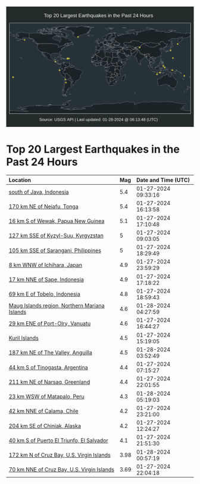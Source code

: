 ![Map](./map.png)

# Top 20 Largest Earthquakes in the Past 24 Hours

| Location | Mag | Date and Time (UTC) |
|:---|:---|:---|
| [south of Java, Indonesia](https://earthquake.usgs.gov/earthquakes/eventpage/us7000lubv) | 5.4 | 01-27-2024 09:33:16 |
| [170 km NE of Neiafu, Tonga](https://earthquake.usgs.gov/earthquakes/eventpage/us7000lud6) | 5.4 | 01-27-2024 16:13:58 |
| [16 km S of Wewak, Papua New Guinea](https://earthquake.usgs.gov/earthquakes/eventpage/us7000ludc) | 5.1 | 01-27-2024 17:10:48 |
| [127 km SSE of Kyzyl-Suu, Kyrgyzstan](https://earthquake.usgs.gov/earthquakes/eventpage/us7000lubs) | 5 | 01-27-2024 09:03:05 |
| [105 km SSE of Sarangani, Philippines](https://earthquake.usgs.gov/earthquakes/eventpage/us7000ludp) | 5 | 01-27-2024 18:29:49 |
| [8 km WNW of Ichihara, Japan](https://earthquake.usgs.gov/earthquakes/eventpage/us7000lufj) | 4.9 | 01-27-2024 23:59:29 |
| [17 km NNE of Sape, Indonesia](https://earthquake.usgs.gov/earthquakes/eventpage/us7000ludd) | 4.9 | 01-27-2024 17:18:22 |
| [69 km E of Tobelo, Indonesia](https://earthquake.usgs.gov/earthquakes/eventpage/us7000lue8) | 4.8 | 01-27-2024 18:59:43 |
| [Maug Islands region, Northern Mariana Islands](https://earthquake.usgs.gov/earthquakes/eventpage/us7000lugy) | 4.6 | 01-28-2024 04:27:59 |
| [29 km ENE of Port-Olry, Vanuatu](https://earthquake.usgs.gov/earthquakes/eventpage/us7000ludb) | 4.6 | 01-27-2024 16:44:27 |
| [Kuril Islands](https://earthquake.usgs.gov/earthquakes/eventpage/us7000lud4) | 4.5 | 01-27-2024 15:19:05 |
| [187 km NE of The Valley, Anguilla](https://earthquake.usgs.gov/earthquakes/eventpage/us7000lugr) | 4.5 | 01-28-2024 03:52:49 |
| [44 km S of Tinogasta, Argentina](https://earthquake.usgs.gov/earthquakes/eventpage/us7000lube) | 4.4 | 01-27-2024 07:15:27 |
| [211 km NE of Narsaq, Greenland](https://earthquake.usgs.gov/earthquakes/eventpage/us7000luew) | 4.4 | 01-27-2024 22:01:55 |
| [23 km WSW of Matapalo, Peru](https://earthquake.usgs.gov/earthquakes/eventpage/us7000luh6) | 4.3 | 01-28-2024 05:19:03 |
| [42 km NNE of Calama, Chile](https://earthquake.usgs.gov/earthquakes/eventpage/us7000luf8) | 4.2 | 01-27-2024 23:21:00 |
| [204 km SE of Chiniak, Alaska](https://earthquake.usgs.gov/earthquakes/eventpage/us7000lucp) | 4.2 | 01-27-2024 12:24:27 |
| [40 km S of Puerto El Triunfo, El Salvador](https://earthquake.usgs.gov/earthquakes/eventpage/us7000lueu) | 4.1 | 01-27-2024 21:51:30 |
| [172 km N of Cruz Bay, U.S. Virgin Islands](https://earthquake.usgs.gov/earthquakes/eventpage/pr2024028000) | 3.98 | 01-28-2024 00:57:19 |
| [70 km NNE of Cruz Bay, U.S. Virgin Islands](https://earthquake.usgs.gov/earthquakes/eventpage/pr2024027000) | 3.69 | 01-27-2024 22:04:18 |
